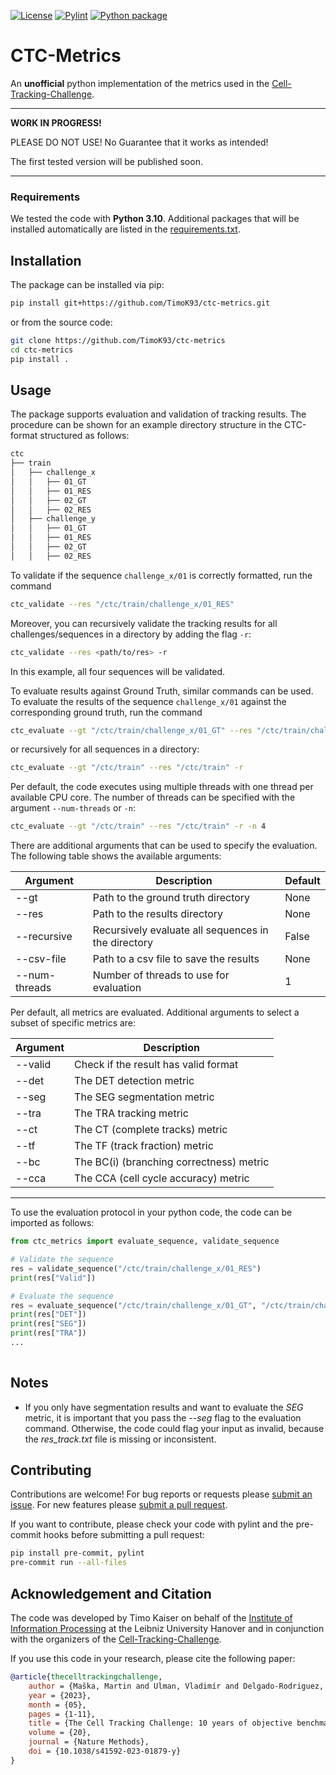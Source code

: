 [![License](https://img.shields.io/badge/License-BSD_2--Clause-orange.svg)](https://opensource.org/licenses/BSD-2-Clause)
[![Pylint](https://github.com/TimoK93/ctc-metrics/actions/workflows/pylint.yml/badge.svg)](https://github.com/TimoK93/ctc-metrics/actions/workflows/pylint.yml)
[![Python package](https://github.com/TimoK93/ctc-metrics/actions/workflows/python-package.yml/badge.svg)](https://github.com/TimoK93/ctc-metrics/actions/workflows/python-package.yml)

# CTC-Metrics
An **unofficial** python implementation of the metrics used in the 
[Cell-Tracking-Challenge](https://celltrackingchallenge.net/).

---

**WORK IN PROGRESS!**

PLEASE DO NOT USE! No Guarantee that it works as intended!

The first tested version will be published soon.

---

### Requirements

We tested the code with **Python 3.10**. Additional packages that will be 
installed automatically are listed in the [requirements.txt](requirements.txt).

## Installation

The package can be installed via pip:

```bash
pip install git+https://github.com/TimoK93/ctc-metrics.git
```

or from the source code:

```bash
git clone https://github.com/TimoK93/ctc-metrics
cd ctc-metrics
pip install .
```

## Usage


The package supports evaluation and validation of tracking results. The 
procedure can be shown for an example directory structure in the CTC-format
structured as follows:

```bash
ctc
├── train
│   ├── challenge_x
│   │   ├── 01_GT
│   │   ├── 01_RES
│   │   ├── 02_GT
│   │   ├── 02_RES
│   ├── challenge_y 
│   │   ├── 01_GT
│   │   ├── 01_RES
│   │   ├── 02_GT
│   │   ├── 02_RES
```


To validate if the sequence ```challenge_x/01``` is correctly formatted, run the 
command
```bash
ctc_validate --res "/ctc/train/challenge_x/01_RES"
```
Moreover, you can recursively validate the tracking results for all 
challenges/sequences in a directory by adding the flag ```-r```:
```bash
ctc_validate --res <path/to/res> -r
```
In this example, all four sequences will be validated.


To evaluate results against Ground Truth, similar commands can be used. 
To evaluate the results of the sequence ```challenge_x/01``` against the
corresponding ground truth, run the command
```bash 
ctc_evaluate --gt "/ctc/train/challenge_x/01_GT" --res "/ctc/train/challenge_x/01_RES"
```
or recursively for all sequences in a directory:
```bash
ctc_evaluate --gt "/ctc/train" --res "/ctc/train" -r
```
Per default, the code executes using multiple threads with one thread per 
available CPU core. The number of threads can be specified with the argument 
```--num-threads``` or ```-n```:
```bash
ctc_evaluate --gt "/ctc/train" --res "/ctc/train" -r -n 4
```

There are additional arguments that can be used to specify the evaluation. The
following table shows the available arguments:

| Argument      | Description                                         | Default |
|---------------|-----------------------------------------------------| --- |
| --gt          | Path to the ground truth directory                  | None |
| --res         | Path to the results directory                       | None |
| --recursive   | Recursively evaluate all sequences in the directory | False |
| --csv-file    | Path to a csv file to save the results              | None |
| --num-threads | Number of threads to use for evaluation             | 1    |

Per default, all metrics are evaluated. Additional arguments to select a subset 
of specific metrics are:

| Argument | Description | 
| --- | --- |
| --valid | Check if the result has valid format | 
| --det | The DET detection metric |
| --seg | The SEG segmentation metric |
| --tra | The TRA tracking metric |
| --ct | The CT (complete tracks) metric |
| --tf | The TF (track fraction) metric |
| --bc | The BC(i) (branching correctness) metric |
| --cca | The CCA (cell cycle accuracy) metric |

---

To use the evaluation protocol in your python code, the code can be imported
as follows:

```python   
from ctc_metrics import evaluate_sequence, validate_sequence

# Validate the sequence
res = validate_sequence("/ctc/train/challenge_x/01_RES")
print(res["Valid"])

# Evaluate the sequence
res = evaluate_sequence("/ctc/train/challenge_x/01_GT", "/ctc/train/challenge_x/01_RES")
print(res["DET"])
print(res["SEG"])
print(res["TRA"])
...
    
```


## Notes

- If you only have segmentation results and want to evaluate the *SEG* metric,
it is important that you pass the *--seg* flag to the evaluation command. 
Otherwise, the code could flag your input as invalid, because the 
*res_track.txt* file is missing or inconsistent.

## Contributing

Contributions are welcome! For bug reports or requests please
[submit an issue](www.github.com/TimoK93/ctc-metrics/issues). For new features
please [submit a pull request](www.github.com/TimoK93/ctc-metrics/pulls).

If you want to contribute, please check your code with pylint and the
pre-commit hooks before submitting a pull request:

```bash
pip install pre-commit, pylint
pre-commit run --all-files
```

## Acknowledgement and Citation

The code was developed by Timo Kaiser on behalf of the [Institute of Information
Processing](https://www.tnt.uni-hannover.de/) at the Leibniz University Hanover 
and in conjunction with the organizers of the
[Cell-Tracking-Challenge](https://celltrackingchallenge.net/).


If you use this code in your research, please cite the following paper:

```bibtex
@article{thecelltrackingchallenge,
    author = {Maška, Martin and Ulman, Vladimír and Delgado-Rodriguez, Pablo and Gómez de Mariscal, Estibaliz and Necasova, Tereza and Guerrero Peña, Fidel Alejandro and Ing Ren, Tsang and Meyerowitz, Elliot and Scherr, Tim and Löffler, Katharina and Mikut, Ralf and Guo, Tianqi and Wang, Yin and Allebach, Jan and Bao, Rina and Al-Shakarji, Noor and Rahmon, Gani and Toubal, Imad Eddine and Palaniappan, K. and Ortiz-de-Solorzano, Carlos},
    year = {2023},
    month = {05},
    pages = {1-11},
    title = {The Cell Tracking Challenge: 10 years of objective benchmarking},
    volume = {20},
    journal = {Nature Methods},
    doi = {10.1038/s41592-023-01879-y}
}
```

